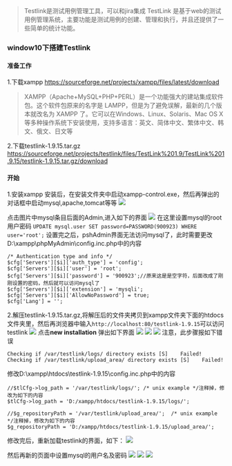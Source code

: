 >Testlink是测试用例管理工具，可以和jira集成
> TestLink 是基于web的测试用例管理系统，主要功能是测试用例的创建、管理和执行，并且还提供了一些简单的统计功能。

### window10下搭建Testlink

#### 准备工作

1.下载xampp
[https:\/\/sourceforge.net\/projects\/xampp\/files\/latest\/download](https://sourceforge.net/projects/xampp/files/latest/download)

> XAMPP（Apache+MySQL+PHP+PERL）是一个功能强大的建站集成软件包。这个软件包原来的名字是 LAMPP，但是为了避免误解，最新的几个版本就改名为 XAMPP 了。它可以在Windows、Linux、Solaris、Mac OS X 等多种操作系统下安装使用，支持多语言：英文、简体中文、繁体中文、韩文、俄文、日文等

2.下载testlink-1.9.15.tar.gz
[https:\/\/sourceforge.net\/projects\/testlink\/files\/TestLink%201.9\/TestLink%201.9.15\/testlink-1.9.15.tar.gz\/download](https://sourceforge.net/projects/testlink/files/TestLink%201.9/TestLink%201.9.15/testlink-1.9.15.tar.gz/download)

#### 开始

1.安装xampp
安装后，在安装文件夹中启动xampp-control.exe，然后再弹出的对话框中启动mysql,apache,tomcat等等
![](/assets/QQ截图20160921164926.png)

点击图片中mysql条目后面的Admin,进入如下的界面
![](/assets/QQ截图20160921184745.png)
在这里设置mysql的root用户密码
`UPDATE mysql.user SET password=PASSWORD(900923) WHERE user='root';`
设置完之后，pshAdmin界面无法访问mysql了，此时需要更改D:\xampp\phpMyAdmin\config.inc.php中的内容

```
/* Authentication type and info */
$cfg['Servers'][$i]['auth_type'] = 'config';
$cfg['Servers'][$i]['user'] = 'root';
$cfg['Servers'][$i]['password'] = '900923';//原来这是是空字符，后面改成了刚刚设置的密码，然后就可以访问mysql了
$cfg['Servers'][$i]['extension'] = 'mysqli';
$cfg['Servers'][$i]['AllowNoPassword'] = true;
$cfg['Lang'] = '';
```

2.解压testlink-1.9.15.tar.gz,将解压后的文件夹拷贝到xampp文件夹下面的htdocs文件夹里，然后再浏览器中输入`http://localhost:80/testlink-1.9.15`可以访问testlink
![](/assets/101527451655203.jpg)
点击**new installation** 弹出如下界面
![](/assets/QQ截图20160921170123.png)
![](/assets/QQ截图20160921170138.png)
![](/assets/QQ截图20160921170238.png)
注意，此步骤报如下错误

```
Checking if /var/testlink/logs/ directory exists [S]    Failed!
Checking if /var/testlink/upload_area/ directory exists [S]    Failed!
```

修改D:\xampp\htdocs\testlink-1.9.15\config.inc.php中的内容

```
//$tlCfg->log_path = '/var/testlink/logs/'; /* unix example */注释掉，修改为如下的内容
$tlCfg->log_path = 'D:/xampp/htdocs/testlink-1.9.15/logs/';
```

```
//$g_repositoryPath = '/var/testlink/upload_area/';  /* unix example */注释掉，修改为如下的内容
$g_repositoryPath = 'D:/xampp/htdocs/testlink-1.9.15/upload_area/';
```

修改完后，重新加载testlink的界面，如下：
![](/assets/QQ截图20160921171703.png)

然后再新的页面中设置mysql的用户名及密码
![](/assets/QQ截图20160921171844.png)
![](/assets/QQ截图20160921171907.png)
![](/assets/QQ截图20160921171918.png)

